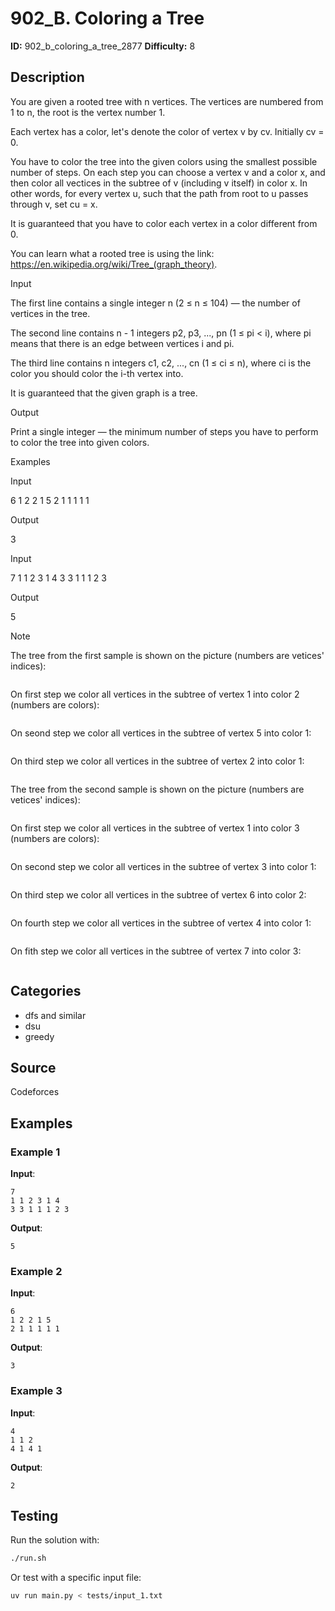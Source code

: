# 902_B. Coloring a Tree

**ID:** 902_b_coloring_a_tree_2877
**Difficulty:** 8

## Description

You are given a rooted tree with n vertices. The vertices are numbered from 1 to n, the root is the vertex number 1.

Each vertex has a color, let's denote the color of vertex v by cv. Initially cv = 0.

You have to color the tree into the given colors using the smallest possible number of steps. On each step you can choose a vertex v and a color x, and then color all vectices in the subtree of v (including v itself) in color x. In other words, for every vertex u, such that the path from root to u passes through v, set cu = x.

It is guaranteed that you have to color each vertex in a color different from 0.

You can learn what a rooted tree is using the link: https://en.wikipedia.org/wiki/Tree_(graph_theory).

Input

The first line contains a single integer n (2 ≤ n ≤ 104) — the number of vertices in the tree.

The second line contains n - 1 integers p2, p3, ..., pn (1 ≤ pi < i), where pi means that there is an edge between vertices i and pi.

The third line contains n integers c1, c2, ..., cn (1 ≤ ci ≤ n), where ci is the color you should color the i-th vertex into.

It is guaranteed that the given graph is a tree. 

Output

Print a single integer — the minimum number of steps you have to perform to color the tree into given colors.

Examples

Input

6
1 2 2 1 5
2 1 1 1 1 1


Output

3


Input

7
1 1 2 3 1 4
3 3 1 1 1 2 3


Output

5

Note

The tree from the first sample is shown on the picture (numbers are vetices' indices):

<image>

On first step we color all vertices in the subtree of vertex 1 into color 2 (numbers are colors):

<image>

On seond step we color all vertices in the subtree of vertex 5 into color 1:

<image>

On third step we color all vertices in the subtree of vertex 2 into color 1:

<image>

The tree from the second sample is shown on the picture (numbers are vetices' indices):

<image>

On first step we color all vertices in the subtree of vertex 1 into color 3 (numbers are colors):

<image>

On second step we color all vertices in the subtree of vertex 3 into color 1:

<image>

On third step we color all vertices in the subtree of vertex 6 into color 2:

<image>

On fourth step we color all vertices in the subtree of vertex 4 into color 1:

<image>

On fith step we color all vertices in the subtree of vertex 7 into color 3:

<image>

## Categories

- dfs and similar
- dsu
- greedy

## Source

Codeforces

## Examples

### Example 1

**Input**:
```
7
1 1 2 3 1 4
3 3 1 1 1 2 3
```

**Output**:
```
5
```

### Example 2

**Input**:
```
6
1 2 2 1 5
2 1 1 1 1 1
```

**Output**:
```
3
```

### Example 3

**Input**:
```
4
1 1 2
4 1 4 1
```

**Output**:
```
2
```


## Testing

Run the solution with:

```bash
./run.sh
```

Or test with a specific input file:

```bash
uv run main.py < tests/input_1.txt
```
